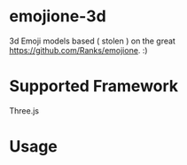 # emojione-3d

3d Emoji models based ( stolen ) on the great https://github.com/Ranks/emojione. :)

# Supported Framework 

Three.js 

# Usage 


